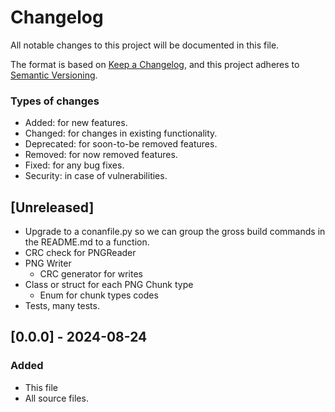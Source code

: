 # Changelog

All notable changes to this project will be documented in this file.

The format is based on [Keep a Changelog](https://keepachangelog.com/en/1.1.0/),
and this project adheres to [Semantic Versioning](https://semver.org/spec/v2.0.0.html).

### Types of changes

- Added:      for new features.
- Changed:    for changes in existing functionality.
- Deprecated: for soon-to-be removed features.
- Removed:    for now removed features.
- Fixed:      for any bug fixes.
- Security:   in case of vulnerabilities.

## [Unreleased]

- Upgrade to a conanfile.py so we can group the gross build commands in the README.md to a function.
- CRC check for PNGReader
- PNG Writer
  - CRC generator for writes
- Class or struct for each PNG Chunk type
  - Enum for chunk types codes
- Tests, many tests.

## [0.0.0] - 2024-08-24

### Added

- This file
- All source files.